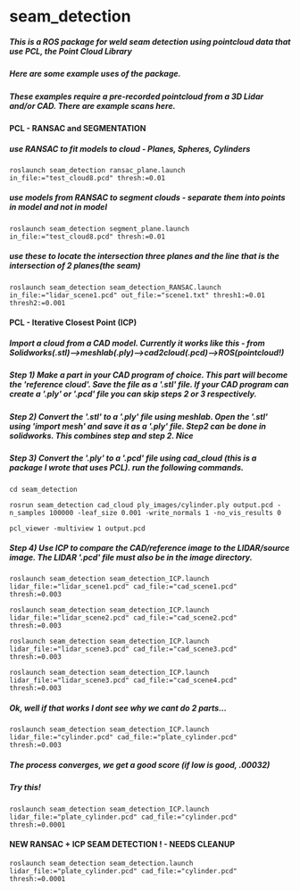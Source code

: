 # seam_detection

##### This is a ROS package for weld seam detection using pointcloud data that use PCL, the Point Cloud Library

##### Here are some example uses of the package.

##### These examples require a pre-recorded pointcloud from a 3D Lidar and/or CAD. There are example scans here.

#### PCL - RANSAC and SEGMENTATION


##### use RANSAC to fit models to cloud - Planes, Spheres, Cylinders

`roslaunch seam_detection ransac_plane.launch in_file:="test_cloud8.pcd" thresh:=0.01`

##### use models from RANSAC to segment clouds - separate them into points in model and not in model

`roslaunch seam_detection segment_plane.launch in_file:="test_cloud8.pcd" thresh:=0.01`

<!-- `roslaunch seam_detection segment_plane_line.launch in_file:="test_cloud11.pcd" thresh:=0.01` -->

##### use these to locate the intersection three planes and the line that is the intersection of 2 planes(the seam)

`roslaunch seam_detection seam_detection_RANSAC.launch in_file:="lidar_scene1.pcd" out_file:="scene1.txt" thresh1:=0.01 thresh2:=0.001`


#### PCL - Iterative Closest Point (ICP)

##### Import a cloud from a CAD model. Currently it works like this - from Solidworks(.stl)-->meshlab(.ply)-->cad2cloud(.pcd)-->ROS(pointcloud!)

##### Step 1) Make a part in your CAD program of choice. This part will become the 'reference cloud'. Save the file as a '.stl' file. If your CAD program can create a '.ply' or '.pcd' file you can skip steps 2 or 3 respectively.

##### Step 2) Convert the '.stl' to a '.ply' file using meshlab. Open the '.stl' using 'import mesh' and save it as a '.ply' file. Step2 can be done in solidworks. This combines step and step 2. Nice

##### Step 3) Convert the '.ply' to a '.pcd' file using cad_cloud (this is a package I wrote that uses PCL). run the following commands.

`cd seam_detection`

`rosrun seam_detection cad_cloud ply_images/cylinder.ply output.pcd -n_samples 100000 -leaf_size 0.001 -write_normals 1 -no_vis_results 0`

`pcl_viewer -multiview 1 output.pcd`

##### Step 4) Use ICP to compare the CAD/reference image to the LIDAR/source image. The LIDAR '.pcd' file must also be in the image directory.

`roslaunch seam_detection seam_detection_ICP.launch lidar_file:="lidar_scene1.pcd" cad_file:="cad_scene1.pcd"  thresh:=0.003`

`roslaunch seam_detection seam_detection_ICP.launch lidar_file:="lidar_scene2.pcd" cad_file:="cad_scene2.pcd"  thresh:=0.003`

`roslaunch seam_detection seam_detection_ICP.launch lidar_file:="lidar_scene3.pcd" cad_file:="cad_scene3.pcd"  thresh:=0.003`

`roslaunch seam_detection seam_detection_ICP.launch lidar_file:="lidar_scene3.pcd" cad_file:="cad_scene4.pcd"  thresh:=0.003`

##### Ok, well if that works I dont see why we cant do 2 parts...


`roslaunch seam_detection seam_detection_ICP.launch lidar_file:="cylinder.pcd" cad_file:="plate_cylinder.pcd"  thresh:=0.003`
##### The process converges, we get a good score (if low is good, .00032)

##### Try this!

`roslaunch seam_detection seam_detection_ICP.launch lidar_file:="plate_cylinder.pcd" cad_file:="cylinder.pcd"  thresh:=0.0001`

#### NEW RANSAC + ICP SEAM DETECTION ! - NEEDS CLEANUP

`roslaunch seam_detection seam_detection.launch lidar_file:="plate_cylinder.pcd" cad_file:="cylinder.pcd" thresh:=0.0001`
